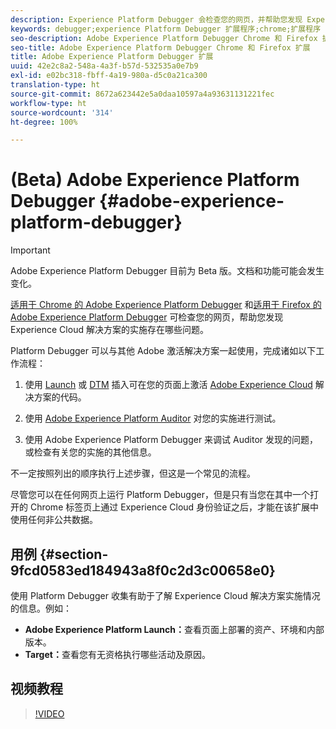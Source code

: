 ```yaml
---
description: Experience Platform Debugger 会检查您的网页，并帮助您发现 Experience Cloud 解决方案的实施存在哪些问题
keywords: debugger;experience Platform Debugger 扩展程序;chrome;扩展程序
seo-description: Adobe Experience Platform Debugger Chrome 和 Firefox 扩展技术文档 — 检查您的网页，并了解您的 Experience Cloud 解决方案实施中存在的问题
seo-title: Adobe Experience Platform Debugger Chrome 和 Firefox 扩展
title: Adobe Experience Platform Debugger 扩展
uuid: 42e2c8a2-548a-4a3f-b57d-532535a0e7b9
exl-id: e02bc318-fbff-4a19-980a-d5c0a21ca300
translation-type: ht
source-git-commit: 8672a623442e5a0daa10597a4a93631131221fec
workflow-type: ht
source-wordcount: '314'
ht-degree: 100%

---
```


# (Beta) Adobe Experience Platform Debugger {#adobe-experience-platform-debugger}

>[!IMPORTANT]
>
>Adobe Experience Platform Debugger 目前为 Beta 版。文档和功能可能会发生变化。

[适用于 Chrome 的 Adobe Experience Platform Debugger](https://chrome.google.com/webstore/detail/adobe-experience-cloud-de/ocdmogmohccmeicdhlhhgepeaijenapj) 和[适用于 Firefox 的 Adobe Experience Platform Debugger](https://addons.mozilla.org/zh-CN/firefox/addon/adobe-experience-platform-dbg/) 可检查您的网页，帮助您发现 Experience Cloud 解决方案的实施存在哪些问题。

Platform Debugger 可以与其他 Adobe 激活解决方案一起使用，完成诸如以下工作流程：

1. 使用 [Launch](https://docs.adobe.com/content/help/zh-Hans/launch/using/overview.translate.html) 或 [DTM](https://docs.adobe.com/content/help/zh-Hans/dtm/using/dtm-home.translate.html) 插入可在您的页面上激活 [Adobe Experience Cloud](https://docs.adobe.com/content/help/zh-Hans/core-services/interface/experience-cloud.html) 解决方案的代码。

1. 使用 [Adobe Experience Platform Auditor](https://experiencecloud.adobe.com/resources/help/zh_CN/auditor/) 对您的实施进行测试。
1. 使用 Adobe Experience Platform Debugger 来调试 Auditor 发现的问题，或检查有关您的实施的其他信息。

不一定按照列出的顺序执行上述步骤，但这是一个常见的流程。

尽管您可以在任何网页上运行 Platform Debugger，但是只有当您在其中一个打开的 Chrome 标签页上通过 Experience Cloud 身份验证之后，才能在该扩展中使用任何非公共数据。

## 用例 {#section-9fcd0583ed184943a8f0c2d3c00658e0}

使用 Platform Debugger 收集有助于了解 Experience Cloud 解决方案实施情况的信息。例如：

* **Adobe Experience Platform Launch：**&#x200B;查看页面上部署的资产、环境和内部版本。
* **Target：**&#x200B;查看您有无资格执行哪些活动及原因。

## 视频教程

>[!VIDEO](https://video.tv.adobe.com/v/32156?quality=12&learn=on)
